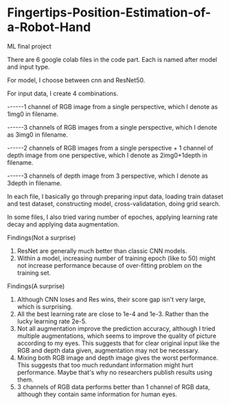 # Fingertips-Position-Estimation-of-a-Robot-Hand
ML final project

There are 6 google colab files in the code part. Each is named after model and input type.

For model, I choose between cnn and ResNet50.

For input data, I create 4 combinations.

------1 channel of RGB image from a single perspective, which I denote as 1img0 in filename.

------3 channels of RGB images from a single perspective, which I denote as 3img0 in filename.

------2 channels of RGB images from a single perspective + 1 channel of depth image from one perspective, which I denote as 2img0+1depth in filename.

------3 channels of depth image from 3 perspective, which I denote as 3depth in filename.

In each file, I basically go through preparing input data, loading train dataset and test dataset, constructing model, cross-validatation, doing grid search. 

In some files, I also tried varing number of epoches, applying learning rate decay and applying data augmentation.

Findings(Not a surprise)
1. ResNet are generally much better than classic CNN models.
2. Within a model, increasing number of training epoch (like to 50) might not increase performance because of over-fitting problem on the training set.


Findings(A surprise)
1. Although CNN loses and Res wins, their score gap isn't very large, which is surprising.
2. All the best learning rate are close to 1e-4 and 1e-3. Rather than the lucky learning rate 2e-5.
3. Not all augmentation improve the prediction accuracy, although I tried multiple augmentations, which seems to improve the quality of picture according to my eyes. This suggests that for clear original input like the RGB and depth data given, augmentation may not be necessary.
4. Mixing both RGB image and depth image gives the worst performance. This suggests that too much redundant information might hurt performance. Maybe that's why no researchers publish results using them. 
5. 3 channels of RGB data performs better than 1 channel of RGB data, although they contain same information for human eyes.
